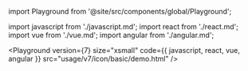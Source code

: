 import Playground from '@site/src/components/global/Playground';

import javascript from './javascript.md';
import react from './react.md';
import vue from './vue.md';
import angular from './angular.md';

<Playground version={7} size="xsmall" code={{ javascript, react, vue, angular }} src="usage/v7/icon/basic/demo.html" />
